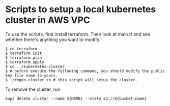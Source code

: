 # Scripts to setup a local kubernetes cluster in AWS VPC

To use the scripts, first install terraform. Then look at main.tf and see whether there's anything you want to modify.
```
$ cd terraform
$ terraform init
$ terraform plan
$ terraform apply
$ cd ../kubernetes-cluster
$ # before execute the following command, you should modify the public key file name to yours.
$ ./regen-cluster.sh # this script will setup the cluster.

```

To remove the cluster, run
```
kops delete cluster --name ${NAME} --state s3://${bucket-name}
```
